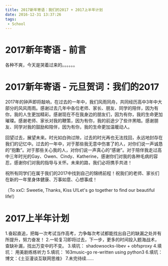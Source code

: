 ```yaml
---
title: 2017新年寄语：我们的2017 + 2017上半年计划
date: 2016-12-31 13:37:26
tags:
 - School
---
```


# 2017新年寄语 - 前言

  各种不爽，今天是哭着过来的。。。。。。

# 2017新年寄语 - 元旦贺词：我们的2017

  2017年的钟声即将敲响，在过去的一年中，我们风雨同舟，共同经历高中3年中大部分的风风雨雨。感谢过去几年中各位老师、家长、朋友、同学的陪伴，因为有你，我的人生更加精彩。感谢现在不在我身边的朋友们，因为有你，我的生命更加璀璨。感谢老师、家长对我的鞭策，因为有你，我的前途少了些许黑暗。感谢朋友、同学对我的鼓励和陪伴，因为有你，我的生命更加温暖动人。

  回望过去，展望未来。时光如白驹过隙，过去的时光再也无法找回，永远地封存在我们的记忆中。过去的一年中，对于那些我无意中伤害了的人，对你们说一声诚恳的“抱歉”。对于那些关心我的人，对你们说一声真心的“感谢”。对于陪伴我走过高中三年时光的Gay、Owen、Cindy、Katherine，感谢你们对我的各种毛病的容忍，感谢你们对我的指导与关怀。未来的路，我们必将携手共进！
  
  祝所有同学们在属于我们的2017中找到自己的锦绣前程！祝我们的老师、家长们在新的一年里身体健康、万事如意、心想事成！

  （To xxC: Sweetie, Thanks, Kiss U!Let's go together to find our beautiful life!）

# 2017上半年计划

   1.奋起直追，把每一次考试当作高考，力争每次考试都能找出自己的缺漏之处并有所提升，努力奋发！
   2.一轮复习即将过去，下一步，更多的时间投入题海战术，查缺补漏，找出万变中的不变。
   3.填坑： shadowsocks-libev + obfsproxy
   4.填坑： 用美剧练练听力
   5.填坑： 163music-go re-written using python3
   6.填坑： 博文：《土豆漫谈互联网思维》
   7.未完待续......
   